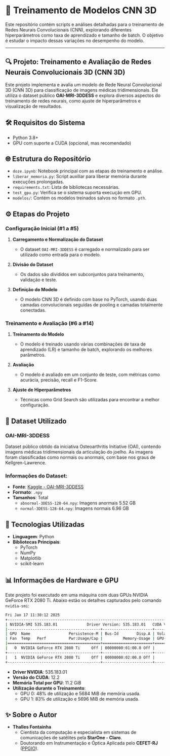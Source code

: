 # 🤖 Treinamento de Modelos CNN 3D

Este repositório contém scripts e análises detalhadas para o treinamento de Redes Neurais Convolucionais (CNN), explorando diferentes hiperparâmetros como taxa de aprendizado e tamanho de batch. O objetivo é estudar o impacto dessas variações no desempenho do modelo.

---

## 🔍 Projeto: Treinamento e Avaliação de Redes Neurais Convolucionais 3D (CNN 3D)

Este projeto implementa e avalia um modelo de Rede Neural Convolucional 3D (CNN 3D) para classificação de imagens médicas tridimensionais. Ele utiliza o dataset público **OAI-MRI-3DDESS** e explora diversos aspectos do treinamento de redes neurais, como ajuste de hiperparâmetros e visualização de resultados.

## 🛠️ Requisitos do Sistema

- Python 3.8+
- GPU com suporte a CUDA (opcional, mas recomendado)

## 🌐 Estrutura do Repositório

- `doze.ipynb`: Notebook principal com as etapas do treinamento e análise.
- `liberar_memoria.py`: Script auxiliar para liberar memória durante execuções prolongadas.
- `requirements.txt`: Lista de bibliotecas necessárias.
- `test_gpu.py`: Verifica se o sistema suporta execução em GPU.
- `modelos/`: Contém os modelos treinados salvos no formato `.pth`.

## ⚙️ Etapas do Projeto

### Configuração Inicial (#1 a #5)
1. **Carregamento e Normalização do Dataset**
   - O dataset `OAI-MRI-3DDESS` é carregado e normalizado para ser utilizado como entrada para o modelo.

2. **Divisão do Dataset**
   - Os dados são divididos em subconjuntos para treinamento, validação e teste.

3. **Definição do Modelo**
   - O modelo CNN 3D é definido com base no PyTorch, usando duas camadas convolucionais seguidas de pooling e camadas totalmente conectadas.

### Treinamento e Avaliação (#6 a #14)
1. **Treinamento do Modelo**
   - O modelo é treinado usando várias combinações de taxa de aprendizado (LR) e tamanho de batch, explorando os melhores parâmetros.

2. **Avaliação**
   - O modelo é avaliado em um conjunto de teste, com métricas como acurácia, precisão, recall e F1-Score.

3. **Ajuste de Hiperparâmetros**
   - Técnicas como Grid Search são utilizadas para encontrar a melhor configuração.

## 🔼 Dataset Utilizado

### OAI-MRI-3DDESS
Dataset público obtido da iniciativa Osteoarthritis Initiative (OAI), contendo imagens médicas tridimensionais da articulação do joelho. As imagens foram classificadas como normais ou anormais, com base nos graus de Kellgren-Lawrence.

### Informações do Dataset:
- **Fonte**: [Kaggle - OAI-MRI-3DDESS](https://www.kaggle.com/datasets/mohamedberrimi/oaimri3ddess/data)
- **Formato**: `.npy`
- **Tamanhos**: Total 
  - `abnormal-3DESS-128-64.npy`: Imagens anormais 5.52 GB
  - `normal-3DESS-128-64.npy`: Imagens normais 6.96 GB

## 🚀 Tecnologias Utilizadas

- **Linguagem**: Python
- **Bibliotecas Principais**:
  - PyTorch
  - NumPy
  - Matplotlib
  - scikit-learn

## 📊 Informações de Hardware e GPU

Este projeto foi executado em uma máquina com duas GPUs NVIDIA GeForce RTX 2080 Ti. Abaixo estão os detalhes capturados pelo comando `nvidia-smi`:

```bash
Fri Jan 17 11:30:12 2025
+---------------------------------------------------------------------------------------+
| NVIDIA-SMI 535.183.01             Driver Version: 535.183.01   CUDA Version: 12.2     |
|-----------------------------------------+----------------------+----------------------+
| GPU  Name                 Persistence-M | Bus-Id        Disp.A | Volatile Uncorr. ECC |
| Fan  Temp   Perf          Pwr:Usage/Cap |         Memory-Usage | GPU-Util  Compute M. |
|=========================================+======================+======================|
|   0  NVIDIA GeForce RTX 2080 Ti     Off | 00000000:01:00.0 Off |                  N/A |
+-----------------------------------------+----------------------+----------------------+
|   1  NVIDIA GeForce RTX 2080 Ti     Off | 00000000:02:00.0 Off |                  N/A |
+-----------------------------------------+----------------------+----------------------+
```

- **Driver NVIDIA**: 535.183.01
- **Versão do CUDA**: 12.2
- **Memória Total por GPU**: 11.2 GiB
- **Utilização durante o Treinamento**:
  - GPU 0: 48% de utilização e 5684 MiB de memória usada.
  - GPU 1: 83% de utilização e 5696 MiB de memória usada.


## ✨ Sobre o Autor
- **Thalles Fontainha**
  - Cientista da computação e especialista em sistemas de comunicações de satélites pela **StarOne - Claro**.
  - Doutorando em Instrumentação e Óptica Aplicada pelo **CEFET-RJ** ([PPGIO](http://www.dippg.cefet-rj.br/ppgio/)).

